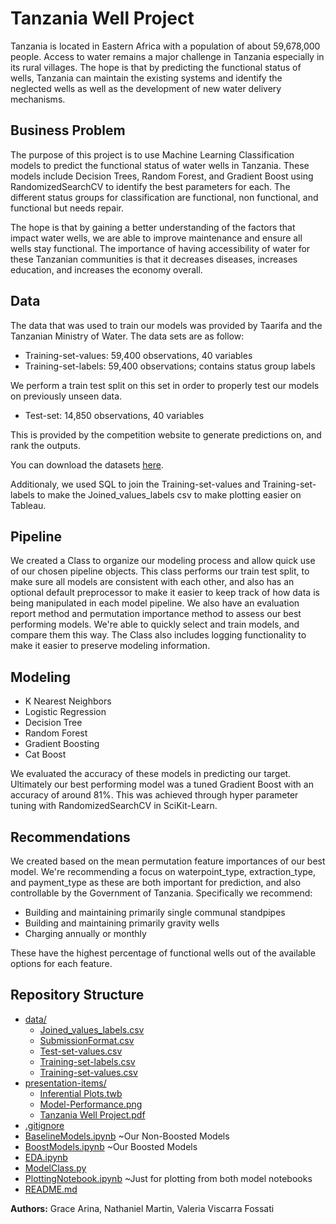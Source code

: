 # Tanzania Well Project

Tanzania is located in Eastern Africa with a population of about 59,678,000 people. Access to water remains a major challenge in Tanzania especially in its rural villages. The hope is that by predicting the functional status of wells, Tanzania can maintain the existing systems and identify the neglected wells as well as the development of new water delivery mechanisms.

## Business Problem

The purpose of this project is to use Machine Learning Classification models to predict the functional status of water wells in Tanzania. These models include Decision Trees, Random Forest, and Gradient Boost using RandomizedSearchCV to identify the best parameters for each. The different status groups for classification are functional, non functional, and functional but needs repair.

The hope is that by gaining a better understanding of the factors that impact water wells, we are able to improve maintenance and ensure all wells stay functional.  The importance of having accessibility of water for these Tanzanian communities is that it decreases diseases, increases education, and increases the economy overall.

## Data
The data that was used to train our models was provided by Taarifa and the Tanzanian Ministry of Water.
The data sets are as follow:
- Training-set-values: 59,400 observations, 40 variables
- Training-set-labels: 59,400 observations; contains status group labels

We perform a train test split on this set in order to properly test our models on previously unseen data.

- Test-set: 14,850 observations, 40 variables

This is provided by the competition website to generate predictions on, and rank the outputs.

You can download the datasets [here](https://www.drivendata.org/competitions/7/pump-it-up-data-mining-the-water-table/page/23/).

Additionaly, we used SQL to join the Training-set-values and Training-set-labels to make the Joined_values_labels csv to make plotting easier on Tableau.

## Pipeline
We created a Class to organize our modeling process and allow quick use of our chosen pipeline objects. This class performs our train test split, to make sure all models are consistent with each other, and also has an optional default preprocessor to make it easier to keep track of how data is being manipulated in each model pipeline. We also have an evaluation report method and permutation importance method to assess our best performing models. We're able to quickly select and train models, and compare them this way. The Class also includes logging functionality to make it easier to preserve modeling information.

## Modeling

- K Nearest Neighbors
- Logistic Regression
- Decision Tree
- Random Forest
- Gradient Boosting
- Cat Boost

We evaluated the accuracy of these models in predicting our target. Ultimately our best performing model was a tuned Gradient Boost with an accuracy of around 81%. This was achieved through hyper parameter tuning with RandomizedSearchCV in SciKit-Learn.

## Recommendations

We created based on the mean permutation feature importances of our best model. We're recommending a focus on waterpoint_type, extraction_type, and payment_type as these are both important for prediction, and also controllable by the Government of Tanzania. Specifically we recommend:

- Building and maintaining primarily single communal standpipes
- Building and maintaining primarily gravity wells
- Charging annually or monthly

These have the highest percentage of functional wells out of the available options for each feature.

## Repository Structure

* [data/](./Tanzania-Well-Project/data)
  * [Joined_values_labels.csv](./Tanzania-Well-Project/data/Joined_values_labels.csv)
  * [SubmissionFormat.csv](./Tanzania-Well-Project/data/SubmissionFormat.csv)
  * [Test-set-values.csv](./Tanzania-Well-Project/data/Test-set-values.csv)
  * [Training-set-labels.csv](./Tanzania-Well-Project/data/Training-set-labels.csv)
  * [Training-set-values.csv](./Tanzania-Well-Project/data/Training-set-values.csv)
* [presentation-items/](./Tanzania-Well-Project/presentation-items)
  * [Inferential Plots.twb](<./Tanzania-Well-Project/presentation-items/Inferential Plots.twb>)
  * [Model-Performance.png](./Tanzania-Well-Project/presentation-items/Model-Performance.png)
  * [Tanzania Well Project.pdf](<./Tanzania-Well-Project/presentation-items/Tanzania Well Project.pdf>)
* [.gitignore](./Tanzania-Well-Project/.gitignore)
* [BaselineModels.ipynb](./Tanzania-Well-Project/BaselineModels.ipynb)        ~Our Non-Boosted Models
* [BoostModels.ipynb](./Tanzania-Well-Project/BoostModels.ipynb)        ~Our Boosted Models
* [EDA.ipynb](./Tanzania-Well-Project/EDA.ipynb)
* [ModelClass.py](./Tanzania-Well-Project/ModelClass.py)
* [PlottingNotebook.ipynb](./Tanzania-Well-Project/PlottingNotebook.ipynb)        ~Just for plotting from both model notebooks
* [README.md](./Tanzania-Well-Project/README.md)


**Authors:** Grace Arina, Nathaniel Martin, Valeria Viscarra Fossati
